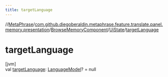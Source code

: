 ```yaml
---
title: targetLanguage
---
```

//[MetaPhrase](../../../../index.html)/[com.github.diegoberaldin.metaphrase.feature.translate.panel.memory.presentation](../../index.html)/[BrowseMemoryComponent](../index.html)/[UiState](index.html)/[targetLanguage](target-language.html)



# targetLanguage



[jvm]\
val [targetLanguage](target-language.html): [LanguageModel](../../../com.github.diegoberaldin.metaphrase.domain.language.data/-language-model/index.html)? = null




